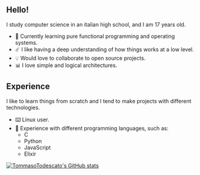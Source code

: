 ## Hello!
I study computer science in an italian high school, and I am 17 years old.

- 🌱 Currently learning pure functional programming and operating systems.
- ☄️ I like having a deep understanding of how things works at a low level.
- 💡 Would love to collaborate to open source projects. 
- 📊 I love simple and logical architectures.

## Experience
I like to learn things from scratch and I tend to make projects with different technologies.

- ⌨️ Linux user.
- 📄 Experience with different programming languages, such as:
  - C
  - Python
  - JavaScript
  - Elixir
  

[![TommasoTodescato's GitHub stats](https://github-readme-stats.vercel.app/api?username=TommasoTodescato&show_icons=true&theme=tokyonight)](https://github.com/anuraghazra/github-readme-stats)
